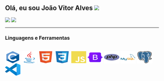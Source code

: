 ## Olá, eu sou João Vitor Alves <img width="30px" src="https://media.tenor.com/images/3b388fe03da271d2674faf85eb7c3fcd/tenor.gif"/>

<div> 
    <img height="180em" src="https://github-readme-stats.vercel.app/api?username=jvalves167&show_icons=true&include_all_commits=true&count_private=true&theme=react"/>
    <img height="180em" src="https://github-readme-stats.vercel.app/api/top-langs/?username=jvalves167&theme=react"/>
</div>

---

### Linguagens e Ferramentas
</div>
<div style="display: inline_block"><br>
  <img align="center" alt="jvalves-C" height="40" width="50" src="https://github.com/devicons/devicon/blob/master/icons/c/c-original.svg">
  <img align="center" alt="jvalves-Java" height="40" width="50" src="https://github.com/devicons/devicon/blob/master/icons/java/java-original.svg">
  <img align="center" alt="jvalves-HTML5" height="40" width="50" src="https://github.com/devicons/devicon/blob/master/icons/html5/html5-original.svg"/>
  <img align="center" alt="jvalves-CSS3" height="40" width="50" src="https://github.com/devicons/devicon/blob/master/icons/css3/css3-original.svg"/>
  <img align="center" alt="jvalves-JS" height="40" width="50" src="https://raw.githubusercontent.com/devicons/devicon/master/icons/javascript/javascript-plain.svg">
  <img align="center" alt="jvalves-Bootstrap" height="40" width="50" src="https://github.com/devicons/devicon/blob/master/icons/bootstrap/bootstrap-original.svg"/>
  <img align="center" alt="jvalves-PHP" height="40" width="50" src="https://github.com/devicons/devicon/blob/master/icons/php/php-original.svg">
  <img align="center" alt="jvalves-MySQL" height="40" width="50" src="https://github.com/devicons/devicon/blob/master/icons/mysql/mysql-original-wordmark.svg">
  <img align="center" alt="jvalves-POSTGRESQL" height="40" width="50" src="https://github.com/devicons/devicon/blob/master/icons/postgresql/postgresql-original.svg">
  <img align="center" alt="jvalves-VSCODE" height="40" width="50" src="https://github.com/devicons/devicon/blob/master/icons/vscode/vscode-original.svg">

</div>

<!--
**Jvalves167/Jvalves167** is a ✨ _special_ ✨ repository because its `README.md` (this file) appears on your GitHub profile.

Here are some ideas to get you started:

- 🔭 I’m currently working on ...
- 🌱 I’m currently learning ...
- 👯 I’m looking to collaborate on ...
- 🤔 I’m looking for help with ...
- 💬 Ask me about ...
- 📫 How to reach me: ...
- 😄 Pronouns: ...
- ⚡ Fun fact: ...
-->
